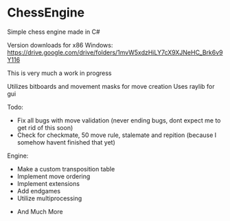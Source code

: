 # ChessEngine
Simple chess engine made in C#

Version downloads for x86 Windows:
https://drive.google.com/drive/folders/1mvW5xdzHiLY7cX9XJNeHC_Brk6v9Y116

This is very much a work in progress

Utilizes bitboards and movement masks for move creation
Uses raylib for gui

Todo:
- Fix all bugs with move validation (never ending bugs, dont expect me to get rid of this soon)
- Check for checkmate, 50 move rule, stalemate and repition (because I somehow havent finished that yet)

Engine:
- Make a custom transposition table
- Implement move ordering
- Implement extensions
- Add endgames
- Utilize multiprocessing
+ And Much More
